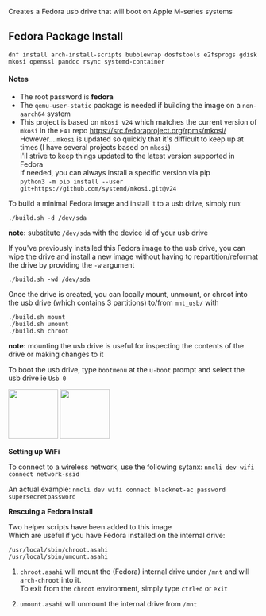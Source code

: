 Creates a Fedora usb drive that will boot on Apple M-series systems

## Fedora Package Install
```dnf install arch-install-scripts bubblewrap dosfstools e2fsprogs gdisk mkosi openssl pandoc rsync systemd-container```

#### Notes

- The root password is **fedora**  
- The ```qemu-user-static``` package is needed if building the image on a ```non-aarch64``` system  
- This project is based on `mkosi v24` which matches the current version of `mkosi` in the `F41` repo
  https://src.fedoraproject.org/rpms/mkosi/  
  However....`mkosi` is updated so quickly that it's difficult to keep up at times (I have several projects based on `mkosi`)  
  I'll strive to keep things updated to the latest version supported in Fedora  
  If needed, you can always install a specific version via pip  
  `python3 -m pip install --user git+https://github.com/systemd/mkosi.git@v24`


To build a minimal Fedora image and install it to a usb drive, simply run:
```
./build.sh -d /dev/sda
```

**note:** substitute ```/dev/sda``` with the device id of your usb drive

If you've previously installed this Fedora image to the usb drive, you can wipe the drive and install a new image without having to repartition/reformat the drive by providing the `-w` argument
```
./build.sh -wd /dev/sda
```

Once the drive is created, you can locally mount, unmount, or chroot into the usb drive (which contains 3 partitions) to/from ```mnt_usb/``` with
```
./build.sh mount
./build.sh umount
./build.sh chroot
```
**note:** mounting the usb drive is useful for inspecting the contents of the drive or making changes to it

To boot the usb drive, type `bootmenu` at the `u-boot` prompt and select the usb drive  ie `Usb 0`

<img src=https://github.com/user-attachments/assets/2da031eb-c0e6-4a52-a3b9-61476dc50d32 width="100" height="100">
<img src=https://github.com/user-attachments/assets/090f5938-a547-46b3-bcd0-9ea30f575555 width="100" height="100">



**Setting up WiFi**

To connect to a wireless network, use the following sytanx:
```nmcli dev wifi connect network-ssid```

An actual example:
```nmcli dev wifi connect blacknet-ac password supersecretpassword```

**Rescuing a Fedora install**

Two helper scripts have been added to this image  
Which are useful if you have Fedora installed on the internal drive:
```
/usr/local/sbin/chroot.asahi
/usr/local/sbin/umount.asahi
```
1. `chroot.asahi` will mount the (Fedora) internal drive under `/mnt` and will `arch-chroot` into it.  
To exit from the `chroot` environment, simply type `ctrl+d` or `exit`

2. `umount.asahi` will unmount the internal drive from `/mnt`
